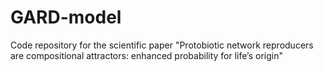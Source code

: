 # GARD-model
Code repository for the scientific paper "Protobiotic network reproducers are compositional attractors: enhanced probability for life’s origin"


